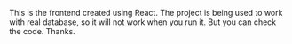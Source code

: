 This is the frontend created using React. The project is being used to work with real database, so it will not work when you run it. But you can check the code. Thanks.

